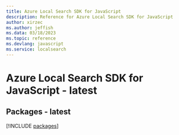 ```yaml
---
title: Azure Local Search SDK for JavaScript
description: Reference for Azure Local Search SDK for JavaScript
author: xirzec
ms.author: jeffish
ms.data: 03/18/2023
ms.topic: reference
ms.devlang: javascript
ms.service: localsearch
---
```

# Azure Local Search SDK for JavaScript - latest
## Packages - latest
[!INCLUDE [packages](local-search-index.md)]